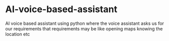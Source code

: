 # AI-voice-based-assistant
AI voice based assistant using python where the voice assistant asks us for our requirements
that requirements may be like opening maps knowing the location etc
